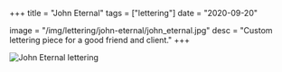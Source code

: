 +++
title = "John Eternal"
tags = ["lettering"]
date = "2020-09-20"

image = "/img/lettering/john-eternal/john_eternal.jpg"
desc = "Custom lettering piece for a good friend and client."
+++

![John Eternal lettering](/img/lettering/john-eternal/john_eternal.jpg "John Eternal lettering")
